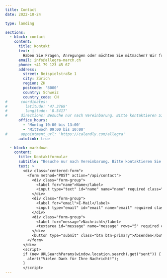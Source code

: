 ```yaml
---
title: Contact
date: 2022-10-24

type: landing

sections:
  - block: contact
    content:
      title: Kontakt
      text: |-
        Haben Sie Fragen, Anregungen oder möchten Sie mitmachen? Wir freuen uns auf Ihre Nachricht!
      email: info@allegra-march.ch
      phone: +41 79 123 45 67
      address:
        street: Beispielstraße 1
        city: Zürich
        region: ZH
        postcode: '8000'
        country: Schweiz
        country_code: CH
#      coordinates:
#        latitude: '47.3769'
#        longitude: '8.5417'
#      directions: Besuche nur nach Vereinbarung. Bitte kontaktieren Sie uns im Voraus.
      office_hours:
        - 'Montag 10:00 bis 13:00'
        - 'Mittwoch 09:00 bis 10:00'
#      appointment_url: 'https://calendly.com/allegra'
      autolink: true

  - block: markdown
    content:
      title: Kontaktformular
      subtitle: "Besuche nur nach Vereinbarung. Bitte kontaktieren Sie uns im Voraus."
      text: >
        <div class="centered-form">
          <form method="POST" action="/api/contact">
            <div class="form-group">
              <label for="name">Name</label>
              <input type="text" id="name" name="name" required class="form-control">
            </div>
            <div class="form-group">
              <label for="email">E-Mail</label>
              <input type="email" id="email" name="email" required class="form-control">
            </div>
            <div class="form-group">
              <label for="message">Nachricht</label>
              <textarea id="message" name="message" rows="5" required class="form-control"></textarea>
            </div>
            <button type="submit" class="btn btn-primary">Absenden</button>
          </form>
        </div>
        <script>
        if (new URLSearchParams(window.location.search).get("sent")) {
          alert("Vielen Dank für Ihre Nachricht!");
        }
        </script>
---
```

